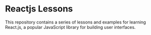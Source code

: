 # Reactjs Lessons

This repository contains a series of lessons and examples for learning React.js, a popular JavaScript library for building user interfaces.